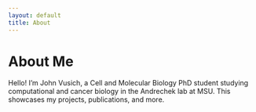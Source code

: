 ```yaml
---
layout: default
title: About
---
```


# About Me

Hello! I’m John Vusich, a Cell and Molecular Biology PhD student studying computational and cancer biology in the Andrechek lab at MSU. This showcases my projects, publications, and more.
